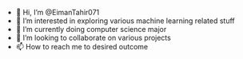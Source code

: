 - 👋 Hi, I’m @EimanTahir071
- 👀 I’m interested in exploring various machine learning related stuff 
- 🌱 I’m currently doing computer science major
- 💞️ I’m looking to collaborate on various projects 
- 📫 How to reach me to desired outcome 

<!---
EimanTahir071/EimanTahir071 is a ✨ special ✨ repository because its `README.md` (this file) appears on your GitHub profile.
You can click the Preview link to take a look at your changes.
--->
